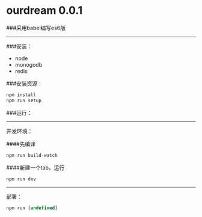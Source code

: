 # ourdream 0.0.1

###采用babel编写es6版
***

###安装：
* node
* monogodb
* redis

###安装资源：
```js
npm install
npm run setup
```

###运行：

****

开发环境：

####先编译

```js
npm run build-watch
```

####新建一个tab，运行
```js
npm run dev
```
****

部署：

```js
npm run [undefined]
```